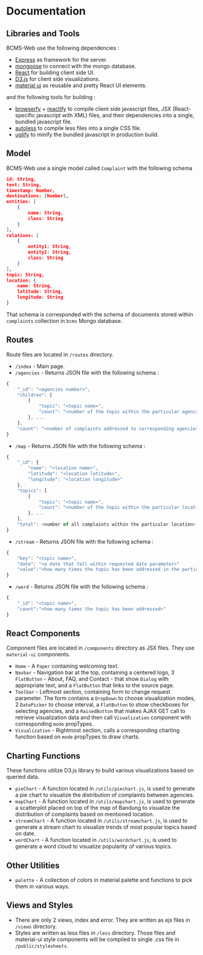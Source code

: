 # Documentation

## Libraries and Tools

BCMS-Web use the following dependencies : 
* [Express](http://expressjs.com/) as framework for the server.
* [mongoose](http://mongoosejs.com/) to connect with the mongo database.
* [React](http://facebook.github.io/react/) for building client side UI.
* [D3.js](http://d3js.org/) for client side visualizations. 
* [material ui](http://material-ui.com/) as reusable and pretty React UI elements.

and the following tools for building : 
* [browserfy](http://browserify.org/) + [reactify](https://github.com/andreypopp/reactify) to compile client side javascript files, JSX (React-specific javascript with XML) files, and their dependencies into a single, bundled javascript file.
* [autoless](https://github.com/jgonera/autoless) to compile less files into a single CSS file.
* [uglify](https://github.com/mishoo/UglifyJS2) to minify the bundled javascript in production build.

## Model

BCMS-Web use a single model called `Complaint` with the following schema
```json
id: String,
text: String,
timestamp: Number,
destinations: [Number],
entities: [
	{ 
		name: String, 
		class: String 
	}
],
relations: [
	{ 
		entity1: String,
		entity2: String,
		class: String 
	}
],
topic: String,
location: {
	name: String,
	latitude: String,
	longitude: String
}
```
That schema is corresponded with the schema of documents stored within `complaints` collection in `bcms` Mongo database.

## Routes

Route files are located in `/routes` directory.
* `/index` - Main page.
* `/agencies` - Returns JSON file with the following schema : 
```javascript
{
	"_id": "<agencies number>",
	"children": [
		{
			"topic": "<topic name>",
			"count": "<number of the topic within the particular agency>"
		}, ... 
	],
	"count": "<number of complaints addressed to corresponding agencies>" 
}
```
* `/map` - Returns JSON file with the following schema : 
```javascript
{
	"_id": {
		"name": "<location name>",
		"latitude": "<location latitude>",
		"longitude": "<location longitude>"
	},
	"topics": [
		{
			"topic": "<topic name>",
			"count": "<number of the topic within the particular location>"
		}, ... 
	],
	"total": <number of all complaints within the particular location>
}
```
* `/stream` - Returns JSON file with the following schema : 
```javascript
{
	"key": "<topic name>",
	"date": "<a date that fall within requested date parameter>"
	"value":"<how many times the topic has been addressed in the particular date>"
}
```
* `/word` - Returns JSON file with the following schema : 
```javascript
{
	"_id": "<topic name>",
	"count":"<how many times the topic has been addressed>"
}
```

## React Components

Component files are located in `/components` directory as JSX files. They use `material-ui` components.
* `Home` - A `Paper` containing welcoming text.
* `Navbar` - Navigation bar at the top, containing a centered logo, 3 `FlatButton` - About, FAQ, and Contact -  that show `Dialog` with appropriate text, and a `FlatButton` that links to the source page.
* `Toolbar` - Leftmost section, containing form to change request parameter. The form contains a `DropDown` to choose visualization modes, 2 `DatePicker` to choose interval, a `FlatButton` to show checkboxes for selecting agencies, and a `RaisedButton` that makes AJAX GET call to retrieve visualization data and then call `Visualization` component with corresponding `mode` propTypes. 
* `Visualization` - Rightmost section, calls a corresponding charting function based on `mode` propTypes to draw charts.

## Charting Functions

These functions utilize D3.js library to build various visualizations based on queried data.
* `pieChart` - A function located in `/utils/piechart.js`, is used to generate a pie chart to visualize the distribution of complaints between agencies.
* `mapChart` - A function located in `/utils/mapchart.js`, is used to generate a scatterplot placed on top of the map of Bandung to visualize the distribution of complaints based on mentioned location.
* `streamChart` - A function located in `/utils/streamchart.js`, is used to generate a stream chart to visualize trends of most popular topics based on date.
* `wordChart` - A function located in `/utils/wordchart.js`, is used to generate a word cloud to visualize popularity of various topics.

## Other Utilities

* `palette` - A collection of colors in material palette and functions to pick them in various ways.

## Views and Styles

* There are only 2 views, index and error. They are written as ejs files in `/views` directory. 
* Styles are written as less files in `/less` directory. Those files and material-ui style components will be compiled to single .css file in `/public/stylesheets`.